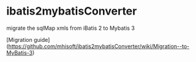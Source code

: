 # ibatis2mybatisConverter
migrate the sqlMap xmls from iBatis 2 to Mybatis 3 

[Migration guide]  (https://github.com/mhisoft/ibatis2mybatisConverter/wiki/Migration--to-MyBatis-3)
